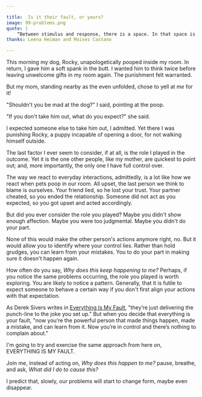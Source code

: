 ```yaml
---

title:  Is it their fault, or yours?
image: 99-problems.png
quote: |
    “Between stimulus and response, there is a space. In that space is our power to choose our response. In our response lies our growth and our freedom.” - Viktor Frankl
thanks: Leena Heiman and Moises Castano

--- 
```


This morning my dog, Rocky, unapologetically pooped inside my room. In return, I gave him a soft spank in the butt. I wanted him to think twice before leaving unwelcome gifts in my room again. The punishment felt warranted.

But my mom, standing nearby as the even unfolded, chose to yell at *me* for it!

"Shouldn't you be mad at the dog?" I said, pointing at the poop.  

"If you don't take him out, what do you expect?" she said. 

I expected someone else to take him out, I admitted. Yet there I was punishing Rocky, a puppy incapable of opening a door, for not walking himself outside. 

The last factor I ever seem to consider, if at all, is the role I played in the outcome. Yet it is the one other people, like my mother, are quickest to point out; and, more importantly, the only one I have full control over. 

The way we react to everyday interactions, admittedly, is a lot like how we react when pets poop in our room. All upset, the last person we think to blame is ourselves. Your friend lied, so he lost your trust. Your partner cheated, so you ended the relationship. Someone did not act as you expected, so you got upset and acted accordingly. 

But did you ever consider the role you played? Maybe you didn't show enough affection. Maybe you were too judgmental. Maybe you didn't do your part. 

None of this would make the other person's actions anymore right, no. But it would allow you to identify where your control lies. Rather than hold grudges, you can learn from your mistakes. You to do your part in making sure it doesn't happen again. 

How often do you say, *Why does this keep happening to me?* Perhaps, if you notice the same problems occurring, the role you played is worth exploring. You are likely to notice a pattern. Generally, that it is futile to expect someone to behave a certain way if you don't first align your actions with that expectation. 

As Derek Sivers writes in [Everything Is My Fault](https://sivers.org/my-fault), "they’re just delivering the punch-line to the joke you set up." But when you decide that everything is your fault, "now you’re the powerful person that made things happen, made a mistake, and can learn from it. Now you’re in control and there’s nothing to complain about."


I'm going to try and exercise the same approach from here on, EVERYTHING IS MY FAULT. 

Join me, instead of acting on, *Why does this happen to me?* pause, breathe, and ask, *What did I do to cause this?* 

I predict that, slowly, our problems will start to change form, maybe even disappear. 


